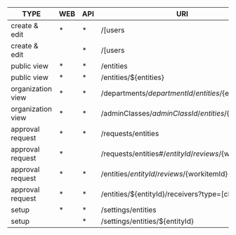 |         TYPE      |WEB|API|URI|DESCRIPTION|
|------------------ |---|---|---|-----------|
| create & edit     | * | * | /\[users|teachers|students\]/${userId}/entities ||
| create & edit     |   | * | /\[users|teachers|students\]/${userId}/entities/${entityId} ||
| public view       | * | * | /entities ||
| public view       | * | * | /entities/${entities} ||
| organization view | * | * | /departments/${departmentId}/entities/${entities} ||
| organization view | * | * | /adminClasses/${adminClassId}/entities/${entities} ||
| approval request  | * | * | /requests/entities | 独立审核视图 |
| approval request  | * |   | /requests/entities#/${entityId}/reviews/${workitemId} | 独立审核视图 |
| approval request  | * | * | /entities/${entityId}/reviews/${workitemId} | 待办事项 |
| approval request  | * | * | /entities/${entityId}/receivers?type=[check|approve] ||
| setup             | * | * | /settings/entities ||
| setup             |   | * | /settings/entities/${entityId} ||